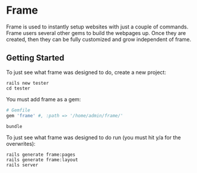 Frame
=====

Frame is used to instantly setup websites with just a couple of commands.  Frame users several other gems to build the
webpages up.  Once they are created, then they can be fully customized and grow independent of frame.


## Getting Started

To just see what frame was designed to do, create a new project:

```console
rails new tester
cd tester
```

You must add frame as a gem:
```ruby
# Gemfile
gem 'frame' #, :path => '/home/admin/frame/'
```
```console
bundle
```

To just see what frame was designed to do run (you must hit y/a for the overwrites):

```console
rails generate frame:pages
rails generate frame:layout
rails server

```